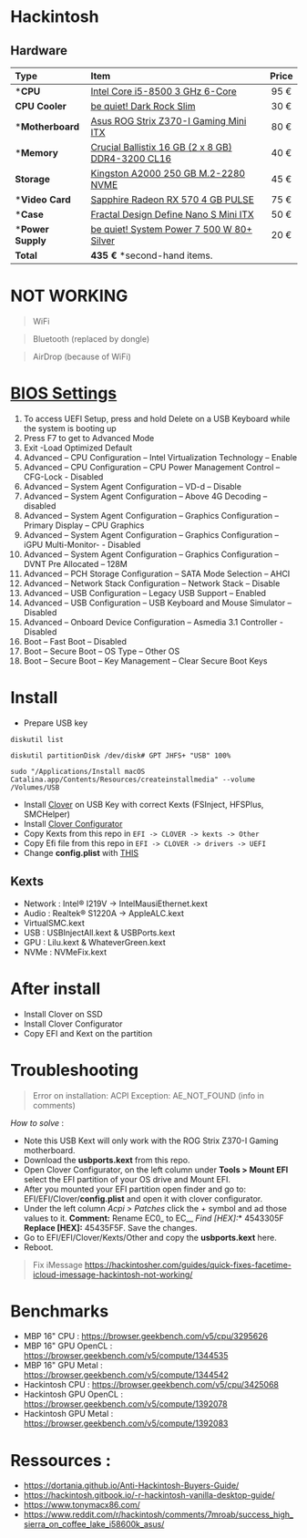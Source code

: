 # Hackintosh
## Hardware
Type|Item|Price
:----|:----|:----:
***CPU** | [Intel Core i5-8500 3 GHz 6-Core](https://fr.pcpartpicker.com/product/kFKcCJ/intel-core-i5-8500-3ghz-6-core-processor-bx80684i58500) | 95 €
**CPU Cooler** | [be quiet! Dark Rock Slim](https://fr.pcpartpicker.com/product/krxbt6/be-quiet-dark-rock-slim-cpu-cooler-bk024) | 30 €
***Motherboard** | [Asus ROG Strix Z370-I Gaming Mini ITX](https://fr.pcpartpicker.com/product/VRjWGX/asus-rog-strix-z370-i-gaming-mini-itx-lga1151-motherboard-strix-z370-i-gaming) | 80 €
***Memory** | [Crucial Ballistix 16 GB (2 x 8 GB) DDR4-3200 CL16](https://fr.pcpartpicker.com/product/BxTzK8/crucial-ballistix-16-gb-2-x-8-gb-ddr4-3200-memory-bl2k8g32c16u4b) | 40 €
**Storage** | [Kingston A2000 250 GB M.2-2280 NVME](https://fr.pcpartpicker.com/product/3vWBD3/kingston-a2000-250-gb-m2-2280-nvme-solid-state-drive-sa2000m8250g) | 45 €
***Video Card** | [Sapphire Radeon RX 570 4 GB PULSE](https://fr.pcpartpicker.com/product/bxM323/sapphire-radeon-rx-570-4gb-pulse-video-card-11266-04-20g) | 75 €
***Case** | [Fractal Design Define Nano S Mini ITX](https://fr.pcpartpicker.com/product/7d98TW/fractal-design-case-fdcadefnanosbk) | 50 €
***Power Supply** | [be quiet! System Power 7 500 W 80+ Silver](https://www.ldlc.com/fiche/PB00139841.html) | 20 €
 | **Total** | **435 €** *second-hand items.

# NOT WORKING

> WiFi

> Bluetooth (replaced by dongle)

> AirDrop (because of WiFi)

# [BIOS Settings](https://www.tonymacx86.com/threads/coffee-lake-itx-build-rog-stix-z370-i-gaming-i3-8100-hd-630-mojave-10-14-6.273731/)

1. To access UEFI Setup, press and hold Delete on a USB Keyboard while the system is booting up
2. Press F7 to get to Advanced Mode
3. Exit -Load Optimized Default
4. Advanced – CPU Configuration – Intel Virtualization Technology – Enable
5. Advanced – CPU Configuration – CPU Power Management Control – CFG-Lock - Disabled
6. Advanced – System Agent Configuration – VD-d – Disable
7. Advanced – System Agent Configuration – Above 4G Decoding – disabled
8. Advanced – System Agent Configuration – Graphics Configuration – Primary Display – CPU Graphics
9. Advanced – System Agent Configuration – Graphics Configuration – iGPU Multi-Monitor- - Disabled
10. Advanced – System Agent Configuration – Graphics Configuration – DVNT Pre Allocated – 128M
11. Advanced – PCH Storage Configuration – SATA Mode Selection – AHCI
12. Advanced – Network Stack Configuration – Network Stack – Disable
13. Advanced – USB Configuration – Legacy USB Support – Enabled
14. Advanced – USB Configuration – USB Keyboard and Mouse Simulator – Disabled
15. Advanced – Onboard Device Configuration – Asmedia 3.1 Controller - Disabled
16. Boot – Fast Boot – Disabled
17. Boot – Secure Boot – OS Type – Other OS
18. Boot – Secure Boot – Key Management – Clear Secure Boot Keys

# Install

* Prepare USB key

`diskutil list`   

`diskutil partitionDisk /dev/disk# GPT JHFS+ "USB" 100%`    

`sudo "/Applications/Install macOS Catalina.app/Contents/Resources/createinstallmedia" --volume /Volumes/USB`    

* Install [Clover](https://github.com/Dids/clover-builder/releases) on USB Key with correct Kexts (FSInject, HFSPlus, SMCHelper)
* Install [Clover Configurator](https://mackie100projects.altervista.org/download-clover-configurator/)
* Copy Kexts from this repo in `EFI -> CLOVER -> kexts -> Other`
* Copy Efi file from this repo in `EFI -> CLOVER -> drivers -> UEFI`
* Change **config.plist** with [THIS](https://hackintosh.gitbook.io/-r-hackintosh-vanilla-desktop-guide/config.plist-per-hardware/coffee-lake)

## Kexts
- Network : Intel® I219V -> IntelMausiEthernet.kext
- Audio : Realtek® S1220A -> AppleALC.kext
- VirtualSMC.kext
- USB : USBInjectAll.kext & USBPorts.kext
- GPU : Lilu.kext & WhateverGreen.kext
- NVMe : NVMeFix.kext

# After install
- Install Clover on SSD
- Install Clover Configurator
- Copy EFI and Kext on the partition

# Troubleshooting

> Error on installation: ACPI Exception: AE_NOT_FOUND (info in comments)

*How to solve* : 
* Note this USB Kext will only work with the ROG Strix Z370-I Gaming motherboard.
* Download the **usbports.kext** from this repo.
* Open Clover Configurator, on the left column under **Tools > Mount EFI** select the EFI partition of your OS drive and Mount EFI.
* After you mounted your EFI partition open finder and go to: EFI/EFI/Clover/**config.plist** and open it with clover configurator.
* Under the left column *Acpi > Patches* click the + symbol and ad those values to it. **Comment:** Rename EC0_ to EC__ **Find* [HEX]:** 4543305F **Replace [HEX]:** 45435F5F. Save the changes.
* Go to EFI/EFI/Clover/Kexts/Other and copy the **usbports.kext** here.
* Reboot.

> Fix iMessage 
https://hackintosher.com/guides/quick-fixes-facetime-icloud-imessage-hackintosh-not-working/

# Benchmarks
* MBP 16" CPU : https://browser.geekbench.com/v5/cpu/3295626
* MBP 16" GPU OpenCL : https://browser.geekbench.com/v5/compute/1344535
* MBP 16" GPU Metal : https://browser.geekbench.com/v5/compute/1344542
* Hackintosh CPU : https://browser.geekbench.com/v5/cpu/3425068
* Hackintosh GPU OpenCL : https://browser.geekbench.com/v5/compute/1392078
* Hackintosh GPU Metal : https://browser.geekbench.com/v5/compute/1392083

# Ressources :
* https://dortania.github.io/Anti-Hackintosh-Buyers-Guide/
* https://hackintosh.gitbook.io/-r-hackintosh-vanilla-desktop-guide/
* https://www.tonymacx86.com/
* https://www.reddit.com/r/hackintosh/comments/7mroab/success_high_sierra_on_coffee_lake_i58600k_asus/

